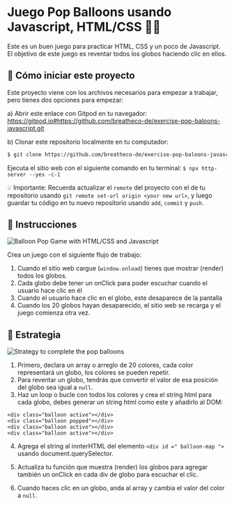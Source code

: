 <!--hide-->
# Juego Pop Balloons usando Javascript, HTML/CSS 🎈🎊
<!--endhide-->

Este es un buen juego para practicar HTML, CSS y un poco de Javascript. El objetivo de este juego es reventar todos los globos haciendo clic en ellos.

## 🌱  Cómo iniciar este proyecto

Este proyecto viene con los archivos necesarios para empezar a trabajar, pero tienes dos opciones para empezar:

a) Abrir este enlace con Gitpod en tu navegador: https://gitpod.io#https://github.com/breatheco-de/exercise-pop-baloons-javascript.git

b) Clonar este repositorio localmente en tu computador:
```sh
$ git clone https://github.com/breatheco-de/exercise-pop-baloons-javascript.git
```
Ejecuta el sitio web con el siguiente comando en tu terminal: `$ npx http-server --yes -c-1`

💡 Importante: Recuerda actualizar el `remote` del proyecto con el de tu repositorio usando `git remote set-url origin <your new url>`, y luego guardar tu código en tu nuevo repositorio usando `add`, `commit` y `push`.


## 📝 Instrucciones

![Balloon Pop Game with HTML/CSS and Javascript](https://github.com/breatheco-de/exercise-pop-baloons-javascript/blob/master/preview.gif?raw=true)

Crea un juego con el siguiente flujo de trabajo:

1. Cuando el sitio web cargue (`window.onload`) tienes que mostrar (render) todos los globos.
2. Cada globo debe tener un onClick para poder escuchar cuando el usuario hace clic en él
3. Cuando el usuario hace clic en el globo, este desaparece de la pantalla
4. Cuando los 20 globos hayan desaparecido, el sitio web se recarga y el juego comienza otra vez.

## 💪 Estrategia

![Strategy to complete the pop balloons](https://github.com/breatheco-de/exercise-pop-baloons-javascript/blob/master/strategy.png?raw=true)

1. Primero, declara un array o arreglo de 20 colores, cada color representará un globo, los colores se pueden repetir. 
2. Para reventar un globo, tendrás que convertir el valor de esa posición del globo sea igual a `null`.
3. Haz un loop o bucle con todos los colores y crea el string html para cada globo, debes generar un string html como este y añadirlo al DOM:

```
<div class="balloon active"></div>
<div class="balloon popped"></div>
<div class="balloon active"></div>
<div class="balloon active"></div>
```
4. Agrega el string al innterHTML del elemento `<div id =" balloon-map ">` usando document.querySelector.

5. Actualiza tu función que muestra (render) los globos para agregar también un onClick en cada div de globo para escuchar el clic.

6. Cuando haces clic en un globo, anda al array y cambia el valor del color a `null`.


